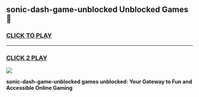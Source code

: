 
## sonic-dash-game-unblocked Unblocked Games👋
<h3>
<a href="https://news.freeplayer.one?title=sonic-dash-game-unblocked&ref=16F">CLICK TO PLAY</a></h3>
<hr>

<h3>
<a href="https://news.freeplayer.one?title=sonic-dash-game-unblocked&ref=16F">CLICK 2 PLAY</a>
  
</h3>

<a href="https://news.freeplayer.one?title=sonic-dash-game-unblocked&ref=16F/"><img src="https://clearcache.store/games.png"></a>


**sonic-dash-game-unblocked games unblocked: Your Gateway to Fun and Accessible Online Gaming**
